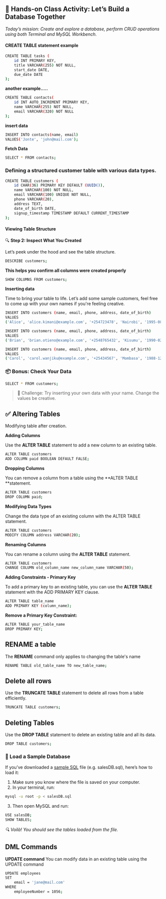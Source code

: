 
## 🎯 Hands-on Class Activity: Let’s Build a Database Together
_Today’s mission: Create and explore a database, perform CRUD operations using both Terminal and MySQL Workbench._

#### CREATE TABLE statement example
```bash
CREATE TABLE tasks (
    id INT PRIMARY KEY,
    title VARCHAR(255) NOT NULL,
    start_date DATE,
    due_date DATE
);
```
**another example.....**
```bash
CREATE TABLE contacts(
    id INT AUTO_INCREMENT PRIMARY KEY,
    name VARCHAR(255) NOT NULL,
    email VARCHAR(320) NOT NULL
);
```
**insert data**
```bash
INSERT INTO contacts(name, email)
VALUES('Jonte', 'john@mail.com');
```
**Fetch Data**

```bash
SELECT * FROM contacts;
```
### Defining a structured customer table with various data types.
```bash
CREATE TABLE customers (
    id CHAR(36) PRIMARY KEY DEFAULT (UUID()),
    name VARCHAR(100) NOT NULL,
    email VARCHAR(100) UNIQUE NOT NULL,
    phone VARCHAR(20),
    address TEXT,
    date_of_birth DATE,
    signup_timestamp TIMESTAMP DEFAULT CURRENT_TIMESTAMP
);
```
#### Viewing Table Structure
🔍 **Step 2: Inspect What You Created**

Let’s peek under the hood and see the table structure.
```bash
DESCRIBE customers;
```
**This helps you confirm all columns were created properly**
```bash
SHOW COLUMNS FROM customers;
```
**Inserting data**

Time to bring your table to life. Let’s add some sample customers, feel free to come up with your own names if you're feeling creative.

```bash
INSERT INTO customers (name, email, phone, address, date_of_birth)
VALUES
('Alice', 'alice.kimani@example.com', '+254723478', 'Nairobi', '1995-08-10');

INSERT INTO customers (name, email, phone, address, date_of_birth)
VALUES
('Brian', 'brian.otieno@example.com', '+2548765432', 'Kisumu', '1990-02-25');

INSERT INTO customers (name, email, phone, address, date_of_birth)
VALUES
('Carol', 'carol.wanjiku@example.com', '+25434567', 'Mombasa', '1988-12-15');

```
### 📦 Bonus: Check Your Data
```bash
SELECT * FROM customers;
```

> 💬 Challenge: Try inserting your own data with your name. Change the values be creative.


## ✅ Altering Tables
Modifying table after creation.

**Adding Columns**

Use the **ALTER TABLE** statement to add a new column to an existing table.
```bash
ALTER TABLE customers
ADD COLUMN paid BOOLEAN DEFAULT FALSE;
```
**Dropping Columns**

You can remove a column from a table using the **ALTER TABLE **statement.
```bash
ALTER TABLE customers
DROP COLUMN paid;
```

**Modifying Data Types**

Change the data type of an existing column with the ALTER TABLE statement.
```bash
ALTER TABLE customers
MODIFY COLUMN address VARCHAR(20);
```
**Renaming Columns**

You can rename a column using the **ALTER TABLE** statement.
```bash
ALTER TABLE customers
CHANGE COLUMN old_column_name new_column_name VARCHAR(50);
```
**Adding Constraints - Primary Key**

To add a primary key to an existing table, you can use the **ALTER TABLE** statement with the ADD PRIMARY KEY clause.
```bash
ALTER TABLE table_name
ADD PRIMARY KEY (column_name);
```
**Remove a Primary Key Constraint:**
```bash
ALTER TABLE your_table_name 
DROP PRIMARY KEY;
```
## RENAME a table

The **RENAME** command only applies to changing the table's name
```bash
RENAME TABLE old_table_name TO new_table_name;
```
## Delete all rows

Use the **TRUNCATE TABLE** statement to delete all rows from a table efficiently.
```bash
TRUNCATE TABLE customers;
```

## Deleting Tables
Use the **DROP TABLE** statement to delete an existing table and all its data.
```bash
DROP TABLE customers;  
```


### 🧪 Load a Sample Database
If you’ve downloaded a [sample SQL](https://drive.google.com/file/d/1ClfnXsCfg5OnB7aLsS3zjaPSBo66YApM/view?usp=sharing) file (e.g. salesDB.sql), here’s how to load it:
1. Make sure you know where the file is saved on your computer.
2. In your terminal, run:
```bash
mysql -u root -p < salesDB.sql
```
3. Then open MySQL and run:
```bash
USE salesDB;
SHOW TABLES;
```
_🔍 Voilà! You should see the tables loaded from the file._




## DML Commands
**UPDATE command**
You can modify data in an existing table using the UPDATE command

```bash
UPDATE employees 
SET 
    email = 'jane@mail.com'
WHERE
    employeeNumber = 1056;
```




